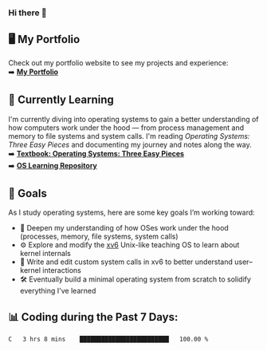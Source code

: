### Hi there 🌱  

## 🖥️ My Portfolio  
Check out my portfolio website to see my projects and experience:  
➡️ [**My Portfolio**](https://dieg0raf.github.io/)  

## 📘 Currently Learning  
I'm currently diving into operating systems to gain a better understanding of how computers work under the hood — from process management and memory to file systems and system calls. I'm reading *Operating Systems: Three Easy Pieces* and documenting my journey and notes along the way.  
➡️ [**Textbook: Operating Systems: Three Easy Pieces**](https://pages.cs.wisc.edu/~remzi/OSTEP/)  
➡️ [**OS Learning Repository**](https://github.com/Dieg0raf/os)

## 🎯 Goals  
As I study operating systems, here are some key goals I’m working toward:

- 🧠 Deepen my understanding of how OSes work under the hood (processes, memory, file systems, system calls)
- ⚙️ Explore and modify the [xv6](https://github.com/mit-pdos/xv6-public) Unix-like teaching OS to learn about kernel internals
- 🔧 Write and edit custom system calls in xv6 to better understand user–kernel interactions
- 🛠️ Eventually build a minimal operating system from scratch to solidify everything I've learned


## 📊 Coding during the Past 7 Days: 
<!--START_SECTION:waka-->

```txt
C   3 hrs 8 mins    █████████████████████████   100.00 %
```

<!--END_SECTION:waka-->
<!--
**Dieg0raf/Dieg0raf** is a ✨ _special_ ✨ repository because its `README.md` (this file) appears on your GitHub profile.

Here are some ideas to get you started:

- 🔭 I’m currently working on ...
- 🌱 I’m currently learning ...
- 👯 I’m looking to collaborate on ...
- 🤔 I’m looking for help with ...
- 💬 Ask me about ...
- 📫 How to reach me: ...
- 😄 Pronouns: ...
- ⚡ Fun fact: ...
-->
